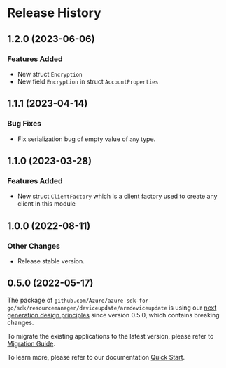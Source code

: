 # Release History

## 1.2.0 (2023-06-06)
### Features Added

- New struct `Encryption`
- New field `Encryption` in struct `AccountProperties`


## 1.1.1 (2023-04-14)
### Bug Fixes

- Fix serialization bug of empty value of `any` type.


## 1.1.0 (2023-03-28)
### Features Added

- New struct `ClientFactory` which is a client factory used to create any client in this module


## 1.0.0 (2022-08-11)
### Other Changes
- Release stable version.

## 0.5.0 (2022-05-17)

The package of `github.com/Azure/azure-sdk-for-go/sdk/resourcemanager/deviceupdate/armdeviceupdate` is using our [next generation design principles](https://azure.github.io/azure-sdk/general_introduction.html) since version 0.5.0, which contains breaking changes.

To migrate the existing applications to the latest version, please refer to [Migration Guide](https://aka.ms/azsdk/go/mgmt/migration).

To learn more, please refer to our documentation [Quick Start](https://aka.ms/azsdk/go/mgmt).
